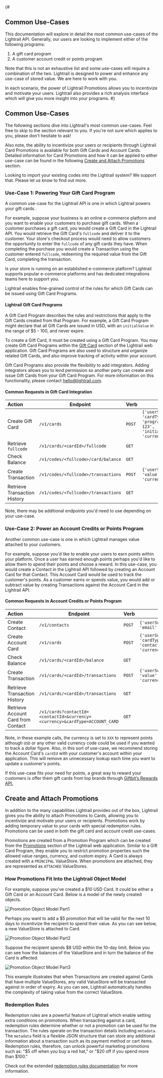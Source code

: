 {#
## Common Use-Cases
This documentation will explore in detail the most common use-cases of the Lightrail API. 
Generally, our users are looking to implement either of the following programs:
<ol>
    <li>A gift card program</li>
    <li>A customer account credit or points program </li>
</ol>

Note that this is not an exhaustive list and some use-cases will require a combination of the two. 
Lightrail is designed to power and enhance any use-case of stored value.  We are here to work with you.

In each scenario, the power of Lightrail Promotions allows you to incentivize and motivate your users. Lightrail also provides a rich analysis interface which will give you more insight into your programs.
#}
## Common Use-Cases

The following sections dive into Lightrail's most common use-cases. Feel free to skip to the section relevant to you. If you're not sure which applies to you, please don't hesitate to ask!

Also note, the ability to incentivize your users or recipients through Lightrail Card Promotions is available for both Gift Cards and Account Cards. 
Detailed information for Card Promotions and how it can be applied to either use-case can be found in the following [Create and Attach Promotions](#create-and-attach-promotions-anchor) section. 

Looking to import your existing codes into the Lightrail system? We support that. Please let us know to find out more. 

### Use-Case 1: Powering Your Gift Card Program
 
A common use-case for the Lightrail API is one in which Lightrail powers your gift cards. 

For example, suppose your business is an online e-commerce platform and you want to enable your customers to purchase gift cards.
When a customer purchases a gift card, you would create a Gift Card in the Lightrail API. You would retrieve the Gift Card's `fullcode` and deliver it to the customer.
Your store's checkout process would need to allow customers the opportunity to enter the `fullcode` of any gift cards they have.
When completing the purchase you would create a Transaction using the customer entered `fullcode`, redeeming the required value from the Gift Card, completing the transaction. 

Is your store is running on an established e-commerce platform? 
Lightrail supports popular e-commerce platforms and has dedicated integrations teams here to support you.

Lightrail enables fine-grained control of the rules for which Gift Cards can be issued using Gift Card Programs.

#### Lightrail Gift Card Programs

A Gift Card Program describes the rules and restrictions that apply to the Gift Cards created from that Program. 
For example, a Gift Card Program might declare that all Gift Cards are issued in USD, with an `initialValue` in the range of $5 - 100, and never expire. 

To create a Gift Card, it must be created using a Gift Card Program. 
You may create Gift Card Programs within the <a href="https://www.lightrail.com/app/#/programs" target="_blank">Gift Card</a> section of the Lightrail web application. 
Gift Card Programs are also used to structure and organize related Gift Cards, and also improve tracking of activity within your account. 

Gift Card Programs also provide the flexibility to add integrators. Adding integrators allows you to lend permission so another party can create and issue Gift Cards from your Gift Card Program. 
For more information on this functionality, please contact hello@lightrail.com.

#### Common Requests in Gift Card Integration

| Action                        | Endpoint                            | Verb   | Body                                                                                                                | 
|:------------------------------|-------------------------------------|--------|---------------------------------------------------------------------------------------------------------------------|
| Create Gift Card              | `/v1/cards`                         | `POST` | `{'userSuppliedId':'gc1', 'cardType':'GIFT_CARD', 'programId':'program-123', 'initialValue':500, 'currency':'USD'}` | 
| Retrieve `fullcode`           | `/v1/cards/<cardId>/fullcode`       | `GET`  |                                                                                                                     |
| Check Balance                 | `/v1/codes/<fullcode>/card/balance` | `GET`  |                                                                                                                     |
| Create Transaction            | `/v1/codes/<fullcode>/transactions` | `POST` | `{'userSuppliedId':'tx1', 'value':-10, 'currency':'USD'}`                                                           | 
| Retrieve Transaction History  | `/v1/codes/<fullcode>/transactions` | `GET`  |                                                                                                                     | 

Note, there may be additional endpoints you'd need to use depending on your use-case. 

### Use-Case 2: Power an Account Credits or Points Program

Another common use-case is one in which Lightrail manages value attached to your customers. 

For example, suppose you'd like to enable your users to earn points within your platform.
Once a user has earned enough points perhaps you'd like to allow them to spend their points and choose a reward.
In this use-case, you would create a Contact in the Lightrail API followed by creating an Account Card for that Contact.
This Account Card would be used to track the customer's points. 
As a customer earns or spends value, you would add or subtract value by creating Transactions against the Account Card in the Lightrail API.

#### Common Requests in Account Credits or Points Program

| Action                             | Endpoint                                                                   | Verb   | Body                                                                                               | 
|:-----------------------------------|----------------------------------------------------------------------------|--------|----------------------------------------------------------------------------------------------------|
| Create Contact                     | `/v1/contacts`                                                             | `POST` | `{'userSuppliedId':'ct1', 'email':'name@example.com'}`                                             | 
| Create Account Card                | `/v1/cards`                                                                | `POST` | `{'userSuppliedId':'ac1', 'cardType':'ACCOUNT_CARD', 'contactId':'contact-123', 'currency':'XXX'}` | 
| Check Balance                      | `/v1/cards/<cardId>/balance`                                               | `GET`  |                                                                                                    |
| Create Transaction                 | `/v1/cards/<cardId>/transactions`                                          | `POST` | `{'userSuppliedId':'tx1', 'value':-10, 'currency':'XXX'}`                                          | 
| Retrieve Transaction History       | `/v1/cards/<cardId>/transactions`                                          | `GET`  |                                                                                                    | 
| Retrieve Account Card from Contact | `/v1/cards?contactId=<contactId>&currency=<currency>&cardType=ACCOUNT_CARD`| `GET`  |                                                                                                    |

Note, in these example calls, the currency is set to `XXX` to represent points although `USD` or any other valid currency code could be used if you wanted to track a dollar figure.
Also, in this sort of use-case, we recommend storing the Account Card's `cardId` with your customer's account within your application. 
This will remove an unnecessary lookup each time you want to update a customer's points.

If this use-case fits your need for points, a great way to reward your customers is offer them gift cards from top brands through <a href="https://www.giftbit.com" target="_blank">Giftbit’s Rewards API.</a>

<a name="create-and-attach-promotions-anchor"></a>
## Create and Attach Promotions

In addition to the many capabilities Lightrail provides out of the box, Lightrail gives you the ability to attach Promotions to Cards, allowing you to incentivize and motivate your users or recipients. 
Promotions work by adding temporary value to your cards with special redemption rules. 
Promotions can be used in both the gift card and account credit use-cases. 

Promotions are created from a Promotion Program which can be created from the <a href="https://www.lightrail.com/app/#/promotions" target="_blank">Promotions</a> section of the Lightrail web application. 
Similar to a Gift Card Program, they enable you to restrict promotion properties such the allowed value ranges, currency, and custom expiry. 
A Card is always created with a `PRINCIPAL` ValueStore. When promotions are attached, they are represented as `ATTACHED` ValueStores.

### How Promotions Fit Into the Lightrail Object Model

For example, suppose you've created a $10 USD Card. It could be either a Gift Card or an Account Card. Below is a model of the newly created objects.

![Promotion Object Model Part1](http://resources.giftbit.com/api/embeddedimages/Lightrail_Promitions_Object_Model_p1.png)

Perhaps you want to add a $5 promotion that will be valid for the next 10 days to incentivize the recipient to spend their value. As you can see below, a new ValueStore is attached to Card. 

![Promotion Object Model Part2](http://resources.giftbit.com/api/embeddedimages/Lightrail_Promitions_Object_Model_p2.png)

Suppose the recipient spends $8 USD within the 10-day limit. Below you can see how the balances of the ValueStore and in turn the balance of the Card is affected.

![Promotion Object Model Part3](http://resources.giftbit.com/api/embeddedimages/Lightrail_Promitions_Object_Model_p3.png)

This example illustrates that when Transactions are created against Cards that have multiple ValueStores, any valid ValueStore will be transacted against in order of expiry. 
As you can see, Lightrail automatically handles the complexity of taking value from the correct ValueStore.

### Redemption Rules

Redemption rules are a powerful feature of Lightrail which enable setting extra conditions on promotions. 
When transacting against a card, redemption rules determine whether or not a promotion can be used for the transaction. 
The rules operate on the transaction details including `metadata`. 
The `metadata` field is a flexible JSON structure that can store any additional information about a transaction such as its payment method or cart items. 
Redemption rules, therefore, can unlock powerful marketing promotions such as: "$5 off when you buy a red hat," or "$20 off if you spend more than $100."

Check out the extended <a href="https://github.com/Giftbit/Lightrail-API-Docs/blob/master/feature-deep-dive/RedemptionRules.md" target="_blank">redemption rules documentation</a> for more information.
